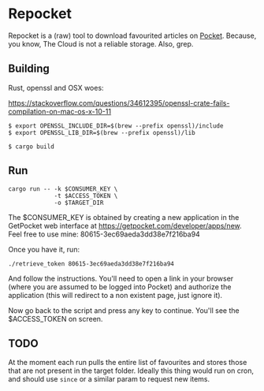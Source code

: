 Repocket
========

Repocket is a (raw) tool to download favourited articles on
[Pocket](https://getpocket.com).  Because, you know, The Cloud is not a
reliable storage.  Also, grep.

Building
--------

Rust, openssl and OSX woes:

https://stackoverflow.com/questions/34612395/openssl-crate-fails-compilation-on-mac-os-x-10-11

    $ export OPENSSL_INCLUDE_DIR=$(brew --prefix openssl)/include
    $ export OPENSSL_LIB_DIR=$(brew --prefix openssl)/lib

    $ cargo build

Run
---

    cargo run -- -k $CONSUMER_KEY \
                 -t $ACCESS_TOKEN \
                 -o $TARGET_DIR

The $CONSUMER_KEY is obtained by creating a new application in the
GetPocket web interface at https://getpocket.com/developer/apps/new.
Feel free to use mine: 80615-3ec69aeda3dd38e7f216ba94

Once you have it, run:

    ./retrieve_token 80615-3ec69aeda3dd38e7f216ba94

And follow the instructions.  You'll need to open a link in your browser
(where you are assumed to be logged into Pocket) and authorize the
application (this will redirect to a non existent page, just ignore it).

Now go back to the script and press any key to continue.  You'll see the
$ACCESS_TOKEN on screen.

TODO
----

At the moment each run pulls the entire list of favourites and stores
those that are not present in the target folder.  Ideally this thing
would run on cron, and should use `since` or a similar param to request
new items.

